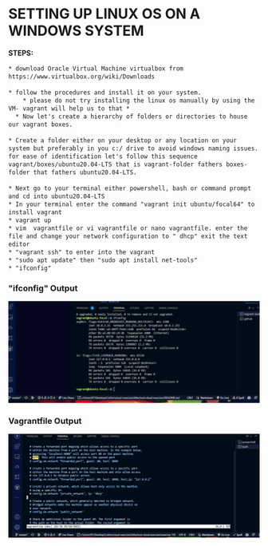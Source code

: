 # SETTING UP LINUX OS ON A WINDOWS SYSTEM
  **STEPS:**

    * download Oracle Virtual Machine virtualbox from https://www.virtualbox.org/wiki/Downloads

    * follow the procedures and install it on your system.
        * please do not try installing the linux os manually by using the VM- vagrant will help us to that *
      * Now let's create a hierarchy of folders or directories to house our vagrant boxes.

    * Create a folder either on your desktop or any location on your system but preferably in you c:/ drive to avoid windows naming issues. for ease of identification let's follow this sequence vagrant/boxes/ubuntu20.04-LTS that is vagrant-folder fathers boxes-folder that fathers ubuntu20.04-LTS.

    * Next go to your terminal either powershell, bash or command prompt and cd into ubuntu20.04-LTS
    * In your terminal enter the command "vagrant init ubuntu/focal64" to install vagrant 
    * vagrant up
    * vim  vagrantfile or vi vagrantfile or nano vagrantfile. enter the file and change your network configuration to " dhcp" exit the text editor
    * "vagrant ssh" to enter into the vagrant 
    * "sudo apt update" then "sudo apt install net-tools"
    * "ifconfig"

  ###   "ifconfig" Output 
  ![terminal screenshot of "ifconfig"](/exercise-1/images/ifconfig.PNG)

  ###   Vagrantfile Output 
  ![terminal screenshot of "vagrantfile"](/exercise-1/images/vagrantfile.PNG)